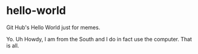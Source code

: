 # hello-world
Git Hub's Hello World just for memes.

Yo.
Uh Howdy, I am from the South and I do in fact use the computer.
That is all.
